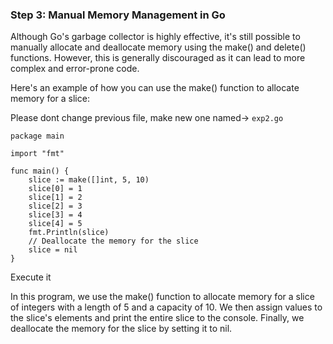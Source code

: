 
### Step 3: Manual Memory Management in Go

Although Go's garbage collector is highly effective, it's still possible to manually allocate and deallocate memory using the make() and delete() functions. However, this is generally discouraged as it can lead to more complex and error-prone code.

Here's an example of how you can use the make() function to allocate memory for a slice:

Please dont change previous file, make new one
named-> `exp2.go`

```
package main

import "fmt"

func main() {
    slice := make([]int, 5, 10)
    slice[0] = 1
    slice[1] = 2
    slice[2] = 3
    slice[3] = 4
    slice[4] = 5
    fmt.Println(slice)
    // Deallocate the memory for the slice
    slice = nil
}
```
Execute it 

In this program, we use the make() function to allocate memory for a slice of integers with a length of 5 and a capacity of 10. We then assign values to the slice's elements and print the entire slice to the console. Finally, we deallocate the memory for the slice by setting it to nil.